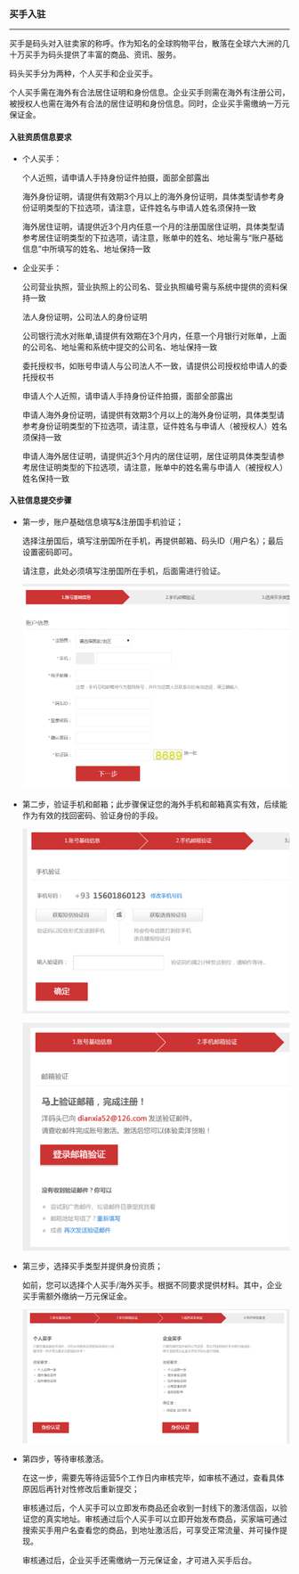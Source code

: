 ### 买手入驻

---

买手是码头对入驻卖家的称呼。作为知名的全球购物平台，散落在全球六大洲的几十万买手为码头提供了丰富的商品、资讯、服务。

码头买手分为两种，个人买手和企业买手。

个人买手需在海外有合法居住证明和身份信息。企业买手则需在海外有注册公司，被授权人也需在海外有合法的居住证明和身份信息。同时，企业买手需缴纳一万元保证金。

#### 入驻资质信息要求

* 个人买手：

  个人近照，请申请人手持身份证件拍摄，面部全部露出

  海外身份证明，请提供有效期3个月以上的海外身份证明，具体类型请参考身份证明类型的下拉选项，请注意，证件姓名与申请人姓名须保持一致

  海外居住证明，请提供近3个月内任意一个月的注册国居住证明，具体类型请参考居住证明类型的下拉选项，请注意，账单中的姓名、地址需与“账户基础信息”中所填写的姓名、地址保持一致

* 企业买手：

  公司营业执照，营业执照上的公司名、营业执照编号需与系统中提供的资料保持一致

  法人身份证明，公司法人的身份证明

  公司银行流水对账单,请提供有效期在3个月内，任意一个月银行对账单，上面的公司名、地址需和系统中提交的公司名、地址保持一致

  委托授权书，如账号申请人与公司法人不一致，请提供公司授权给申请人的委托授权书

  申请人个人近照，请申请人手持身份证件拍摄，面部全部露出

  申请人海外身份证明，请提供有效期3个月以上的海外身份证明，具体类型请参考身份证明类型的下拉选项，请注意，证件姓名与申请人（被授权人）姓名须保持一致

  申请人海外居住证明，请提供近3个月内的居住证明，居住证明具体类型请参考居住证明类型的下拉选项，请注意，账单中的姓名需与申请人（被授权人）姓名保持一致

#### 入驻信息提交步骤

* 第一步，账户基础信息填写&注册国手机验证；

  选择注册国后，填写注册国所在手机，再提供邮箱、码头ID（用户名）；最后设置密码即可。

  请注意，此处必须填写注册国所在手机，后面需进行验证。

  ![](/recruitment/images/apply_step_1.png)

* 第二步，验证手机和邮箱；此步骤保证您的海外手机和邮箱真实有效，后续能作为有效的找回密码、验证身份的手段。

  ![](/recruitment/images/apply_step_2.png)

  ![](/recruitment/images/apply_step_3.png)


* 第三步，选择买手类型并提供身份资质；

  如前，您可以选择个人买手/海外买手。根据不同要求提供材料。其中，企业买手需额外缴纳一万元保证金。

  ![](/recruitment/images/apply_step_4.png)


* 第四步，等待审核激活。

  在这一步，需要先等待运营5个工作日内审核完毕，如审核不通过，查看具体原因后再针对性修改后重新提交；

  审核通过后，个人买手可以立即发布商品还会收到一封线下的激活信函，以验证您的真实地址。审核通过后个人买手可以立即开始发布商品，买家端可通过搜索买手用户名查看您的商品，到地址激活后，可享受正常流量、并可操作提现。

  审核通过后，企业买手还需缴纳一万元保证金，才可进入买手后台。




